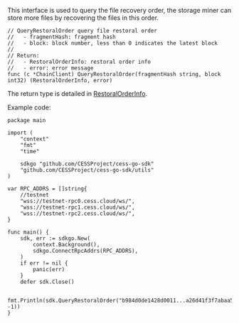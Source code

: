 This interface is used to query the file recovery order, the storage miner can store more files by recovering the files in this order.

```golang
// QueryRestoralOrder query file restoral order
//   - fragmentHash: fragment hash
//   - block: block number, less than 0 indicates the latest block
//
// Return:
//   - RestoralOrderInfo: restoral order info
//   - error: error message
func (c *ChainClient) QueryRestoralOrder(fragmentHash string, block int32) (RestoralOrderInfo, error)
```
The return type is detailed in [RestoralOrderInfo](../chain_type.md#RestoralOrderInfo).

Example code:
```golang
package main

import (
    "context"
    "fmt"
    "time"

    sdkgo "github.com/CESSProject/cess-go-sdk"
    "github.com/CESSProject/cess-go-sdk/utils"
)

var RPC_ADDRS = []string{
    //testnet
    "wss://testnet-rpc0.cess.cloud/ws/",
    "wss://testnet-rpc1.cess.cloud/ws/",
    "wss://testnet-rpc2.cess.cloud/ws/",
}

func main() {
    sdk, err := sdkgo.New(
        context.Background(),
        sdkgo.ConnectRpcAddrs(RPC_ADDRS),
    )
    if err != nil {
        panic(err)
    }
    defer sdk.Close()

    fmt.Println(sdk.QueryRestoralOrder("b984d0de1428d0011...a26d41f3f7abaa5b6c450", -1))
}
```